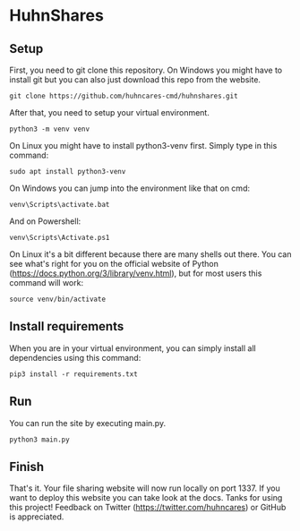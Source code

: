 # HuhnShares
## Setup
First, you need to git clone this repository. On Windows you might have to install git but you can also just download this repo from the website.
```
git clone https://github.com/huhncares-cmd/huhnshares.git
```
After that, you need to setup your virtual environment.
```
python3 -m venv venv
```
On Linux you might have to install python3-venv first. Simply type in this command:
```
sudo apt install python3-venv
```
On Windows you can jump into the environment like that on cmd:
```
venv\Scripts\activate.bat
```
And on Powershell:
```
venv\Scripts\Activate.ps1
```
On Linux it's a bit different because there are many shells out there. You can see what's right for you on the official website of Python (https://docs.python.org/3/library/venv.html), but for most users this command will work:
```
source venv/bin/activate
```
## Install requirements
When you are in your virtual environment, you can simply install all dependencies using this command:
```
pip3 install -r requirements.txt
```
## Run
You can run the site by executing main.py.
```
python3 main.py
```
## Finish
That's it. Your file sharing website will now run locally on port 1337. If you want to deploy this website you can take look at the docs. Tanks for using this project! Feedback on Twitter (https://twitter.com/huhncares) or GitHub is appreciated.
